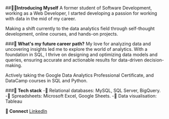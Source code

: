 
##**🕵️‍♂️Introducing Myself**
A former student of Software Development, working as a Web Developer, I started developing a passion for working with data in the mid of my career.

Making a shift currently to the data analytics field through self-thought development, online courses, and hands-on projects.

###**📓 What's my future career path?**
My love for analyzing data and uncovering insights led me to explore the world of analytics. With a foundation in SQL, I thrive on designing and optimizing data models and queries, ensuring accurate and actionable results for data-driven decision-making.

Actively taking the Google Data Analytics Professional Certificate, and DataCamp courses in SQL and Python.

###**🔩 Tech stack**
-🔹 Relational databases: MySQL, SQL Server, BigQuery.
-🔹 Spreadsheets: Microsoft Excel, Google Sheets.
-🔹 Data visualisation: Tableau

**🔌 Connect**
[LinkedIn](linkedin.com/in/david-diaz-cutie-20b187227)
